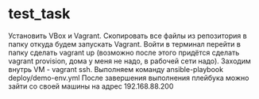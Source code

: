 # test_task
Установить VBox и Vagrant. 
Скопировать все файлы из репозитория в папку откуда будем запускать Vagrant. 
Войти в терминал перейти в папку сделать vagrant up (возможно после этого придётся сделать vagrant provision, дома у меня не надо, в рабочей сети надо). 
Заходим внутрь VM - vagrant ssh. 
Выполняем команду ansible-playbook deploy/demo-env.yml 
После завершения выполнения плейбука можно зайти со своей машины на адрес 192.168.88.200
